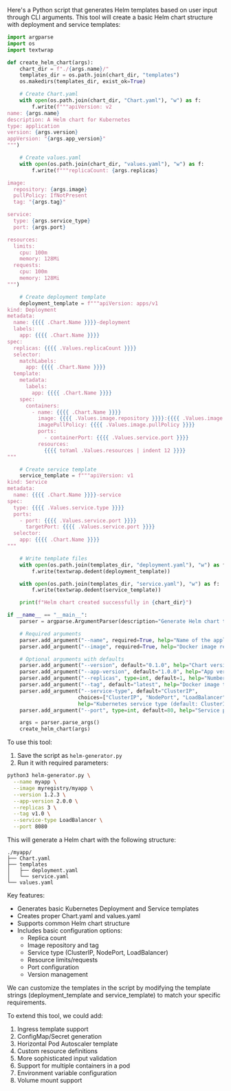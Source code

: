 Here's a Python script that generates Helm templates based on user input through CLI arguments. This tool will create a basic Helm chart structure with deployment and service templates:

```python
import argparse
import os
import textwrap

def create_helm_chart(args):
    chart_dir = f"./{args.name}/"
    templates_dir = os.path.join(chart_dir, "templates")
    os.makedirs(templates_dir, exist_ok=True)

    # Create Chart.yaml
    with open(os.path.join(chart_dir, "Chart.yaml"), "w") as f:
        f.write(f"""apiVersion: v2
name: {args.name}
description: A Helm chart for Kubernetes
type: application
version: {args.version}
appVersion: "{args.app_version}"
""")

    # Create values.yaml
    with open(os.path.join(chart_dir, "values.yaml"), "w") as f:
        f.write(f"""replicaCount: {args.replicas}

image:
  repository: {args.image}
  pullPolicy: IfNotPresent
  tag: "{args.tag}"

service:
  type: {args.service_type}
  port: {args.port}

resources:
  limits:
    cpu: 100m
    memory: 128Mi
  requests:
    cpu: 100m
    memory: 128Mi
""")

    # Create deployment template
    deployment_template = f"""apiVersion: apps/v1
kind: Deployment
metadata:
  name: {{{{ .Chart.Name }}}}-deployment
  labels:
    app: {{{{ .Chart.Name }}}}
spec:
  replicas: {{{{ .Values.replicaCount }}}}
  selector:
    matchLabels:
      app: {{{{ .Chart.Name }}}}
  template:
    metadata:
      labels:
        app: {{{{ .Chart.Name }}}}
    spec:
      containers:
        - name: {{{{ .Chart.Name }}}}
          image: {{{{ .Values.image.repository }}}}:{{{{ .Values.image.tag }}}}
          imagePullPolicy: {{{{ .Values.image.pullPolicy }}}}
          ports:
            - containerPort: {{{{ .Values.service.port }}}}
          resources:
            {{{{ toYaml .Values.resources | indent 12 }}}}
"""

    # Create service template
    service_template = f"""apiVersion: v1
kind: Service
metadata:
  name: {{{{ .Chart.Name }}}}-service
spec:
  type: {{{{ .Values.service.type }}}}
  ports:
    - port: {{{{ .Values.service.port }}}}
      targetPort: {{{{ .Values.service.port }}}}
  selector:
    app: {{{{ .Chart.Name }}}}
"""

    # Write template files
    with open(os.path.join(templates_dir, "deployment.yaml"), "w") as f:
        f.write(textwrap.dedent(deployment_template))

    with open(os.path.join(templates_dir, "service.yaml"), "w") as f:
        f.write(textwrap.dedent(service_template))

    print(f"Helm chart created successfully in {chart_dir}")

if __name__ == "__main__":
    parser = argparse.ArgumentParser(description="Generate Helm chart templates")

    # Required arguments
    parser.add_argument("--name", required=True, help="Name of the application")
    parser.add_argument("--image", required=True, help="Docker image repository")

    # Optional arguments with defaults
    parser.add_argument("--version", default="0.1.0", help="Chart version (default: 0.1.0)")
    parser.add_argument("--app-version", default="1.0.0", help="App version (default: 1.0.0)")
    parser.add_argument("--replicas", type=int, default=1, help="Number of replicas (default: 1)")
    parser.add_argument("--tag", default="latest", help="Docker image tag (default: latest)")
    parser.add_argument("--service-type", default="ClusterIP",
                       choices=["ClusterIP", "NodePort", "LoadBalancer"],
                       help="Kubernetes service type (default: ClusterIP)")
    parser.add_argument("--port", type=int, default=80, help="Service port (default: 80)")

    args = parser.parse_args()
    create_helm_chart(args)
```

To use this tool:

1. Save the script as `helm-generator.py`
2. Run it with required parameters:

```bash
python3 helm-generator.py \
  --name myapp \
  --image myregistry/myapp \
  --version 1.2.3 \
  --app-version 2.0.0 \
  --replicas 3 \
  --tag v1.0 \
  --service-type LoadBalancer \
  --port 8080
```

This will generate a Helm chart with the following structure:

```
./myapp/
├── Chart.yaml
├── templates
│   ├── deployment.yaml
│   └── service.yaml
└── values.yaml
```

Key features:

- Generates basic Kubernetes Deployment and Service templates
- Creates proper Chart.yaml and values.yaml
- Supports common Helm chart structure
- Includes basic configuration options:
  - Replica count
  - Image repository and tag
  - Service type (ClusterIP, NodePort, LoadBalancer)
  - Resource limits/requests
  - Port configuration
  - Version management

We can customize the templates in the script by modifying the template strings (deployment_template and service_template) to match your specific requirements.

To extend this tool, we could add:

1. Ingress template support
2. ConfigMap/Secret generation
3. Horizontal Pod Autoscaler template
4. Custom resource definitions
5. More sophisticated input validation
6. Support for multiple containers in a pod
7. Environment variable configuration
8. Volume mount support
